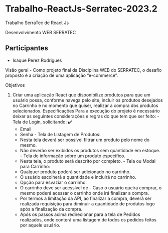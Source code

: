 # Trabalho-ReactJs-Serratec-2023.2
Trabalho SerraTec de React Js 

Desenvolvimento WEB
SERRATEC

## Participantes
- Isaque Perez Rodrigues

Visão geral
    - Como projeto final da Disciplina WEB do SERRATEC, o desafio proposto é a criação de uma
  aplicação “e-commerce”.
  
Objetivos
  1. Criar uma aplicação React que disponibilize produtos para que um usuário possa,
  conforme navega pelo site, incluir os produtos desejados no Carrinho e no
  momento que quiser, realizar a compra dos produtos selecionados.
  Especificações
  Para a execução do projeto é necessário deixar as seguintes considerações e regras do que
  tem que ser feito:
    - Tela de Login, solicitando: ✔️
      - Email
      - Senha
    - Tela de Listagem de Produtos:
      - Nesta tela deverá ser possível filtrar um produto pelo nome do mesmo.
      - Não deverão ser exibidos os produtos sem quantidade em estoque.
    - Tela de informação sobre um produto específico.
      - Nesta tela, o produto será descrito por completo.
    - Tela ou Modal para Carrinho:
      - Qualquer produto poderá ser adicionado no carrinho.
      - O usuário escolherá a quantidade e incluirá no carrinho.
      - Opção para esvaziar o carrinho.
      - O carrinho deve ser acessível de
    - Caso o usuário queira comprar, o mesmo poderá acessar o carrinho onde irá
    finalizar a compra.
      - Por termos a limitação da API, ao finalizar a compra, deverá ser realizada
      requisição para diminuir a quantidade de produtos logo após a finalização da
      compra.
      - Após os passos acima redirecionar para a tela de Pedidos realizados, onde
      conterá uma listagem de todos os pedidos feitos por aquele usuário.
